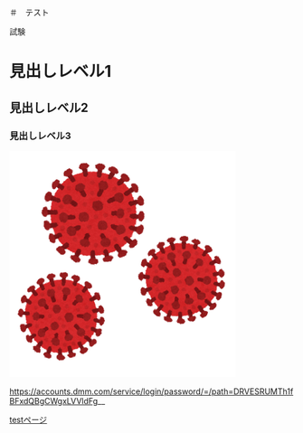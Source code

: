 ＃　テスト

試験

# 見出しレベル1 
## 見出しレベル2 
### 見出しレベル3 

![説明文](./コロナ.png "ポップアップ文字")

https://accounts.dmm.com/service/login/password/=/path=DRVESRUMTh1fBFxdQBgCWgxLVVldFg__

[testページ](./test.html)
